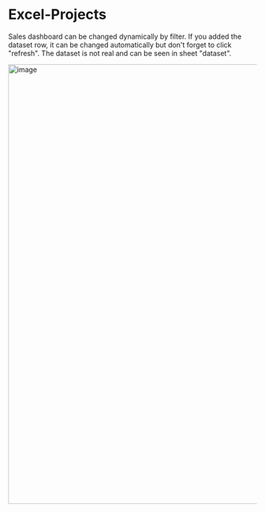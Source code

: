# Excel-Projects

Sales dashboard can be changed dynamically by filter.
If you added the dataset row, it can be changed automatically but don't forget to click "refresh".
The dataset is not real and can be seen in sheet "dataset".

<img width="890" alt="image" src="https://github.com/nandanovenia/Excel-Projects/assets/58127585/7ec3ff3a-8cc5-4491-9968-83d7fbce6967">

